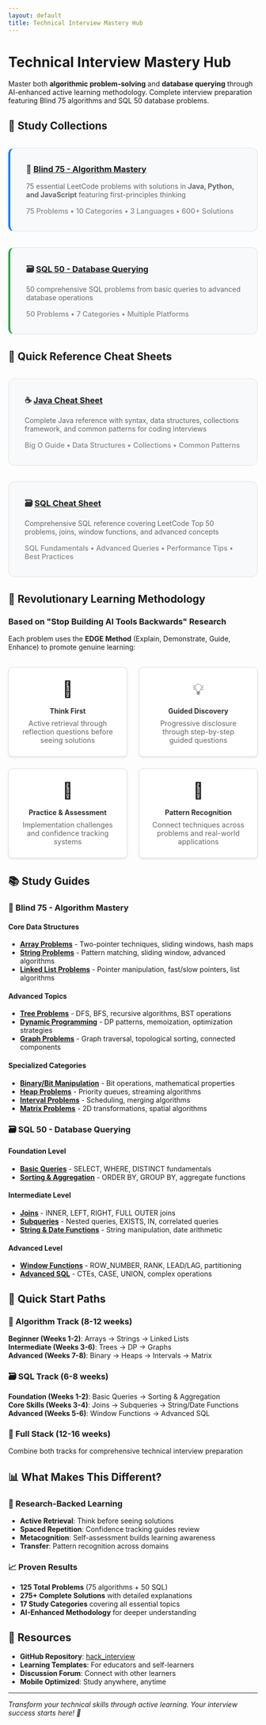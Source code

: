 ```yaml
---
layout: default
title: Technical Interview Mastery Hub
---
```


# Technical Interview Mastery Hub

Master both **algorithmic problem-solving** and **database querying** through AI-enhanced active learning methodology. Complete interview preparation featuring Blind 75 algorithms and SQL 50 database problems.

## 🎯 Study Collections

<div class="collection-grid">
  <div class="collection-card algorithms">
    <h3>🧠 <a href="blind75/">Blind 75 - Algorithm Mastery</a></h3>
    <p>75 essential LeetCode problems with solutions in <strong>Java, Python, and JavaScript</strong> featuring first-principles thinking</p>
    <div class="stats">
      <span>75 Problems</span> • <span>10 Categories</span> • <span>3 Languages</span> • <span>600+ Solutions</span>
    </div>
  </div>
  
  <div class="collection-card sql">
    <h3>🗃️ <a href="sql50/">SQL 50 - Database Querying</a></h3>
    <p>50 comprehensive SQL problems from basic queries to advanced database operations</p>
    <div class="stats">
      <span>50 Problems</span> • <span>7 Categories</span> • <span>Multiple Platforms</span>
    </div>
  </div>
</div>

## 📝 Quick Reference Cheat Sheets

<div class="collection-grid">
  <div class="collection-card cheatsheet">
    <h3>☕ <a href="java_coding_interview_cheat_sheet">Java Cheat Sheet</a></h3>
    <p>Complete Java reference with syntax, data structures, collections framework, and common patterns for coding interviews</p>
    <div class="stats">
      <span>Big O Guide</span> • <span>Data Structures</span> • <span>Collections</span> • <span>Common Patterns</span>
    </div>
  </div>
  
  <div class="collection-card cheatsheet">
    <h3>🗃️ <a href="SQL_Interview_Cheat_Sheet">SQL Cheat Sheet</a></h3>
    <p>Comprehensive SQL reference covering LeetCode Top 50 problems, joins, window functions, and advanced concepts</p>
    <div class="stats">
      <span>SQL Fundamentals</span> • <span>Advanced Queries</span> • <span>Performance Tips</span> • <span>Best Practices</span>
    </div>
  </div>
</div>

## 🧠 Revolutionary Learning Methodology

### Based on "Stop Building AI Tools Backwards" Research

Each problem uses the **EDGE Method** (Explain, Demonstrate, Guide, Enhance) to promote genuine learning:

<div class="methodology-grid">
  <div class="method-card">
    <div class="emoji">🤔</div>
    <h4>Think First</h4>
    <p>Active retrieval through reflection questions before seeing solutions</p>
  </div>
  
  <div class="method-card">
    <div class="emoji">💡</div>
    <h4>Guided Discovery</h4>
    <p>Progressive disclosure through step-by-step guided questions</p>
  </div>
  
  <div class="method-card">
    <div class="emoji">🎯</div>
    <h4>Practice & Assessment</h4>
    <p>Implementation challenges and confidence tracking systems</p>
  </div>
  
  <div class="method-card">
    <div class="emoji">🔗</div>
    <h4>Pattern Recognition</h4>
    <p>Connect techniques across problems and real-world applications</p>
  </div>
</div>

## 📚 Study Guides

### 🧠 Blind 75 - Algorithm Mastery

#### Core Data Structures
- **[Array Problems](blind75/blind75-array-study-guide)** - Two-pointer techniques, sliding windows, hash maps
- **[String Problems](blind75/string-blind75-study-guide)** - Pattern matching, sliding window, advanced algorithms
- **[Linked List Problems](blind75/linked_list_study_guide)** - Pointer manipulation, fast/slow pointers, list algorithms

#### Advanced Topics
- **[Tree Problems](blind75/tree_study_guide)** - DFS, BFS, recursive algorithms, BST operations
- **[Dynamic Programming](blind75/dp_study_guide)** - DP patterns, memoization, optimization strategies
- **[Graph Problems](blind75/graph_study_guide)** - Graph traversal, topological sorting, connected components

#### Specialized Categories
- **[Binary/Bit Manipulation](blind75/binary_study_guide)** - Bit operations, mathematical properties
- **[Heap Problems](blind75/heap_study_guide)** - Priority queues, streaming algorithms
- **[Interval Problems](blind75/interval_study_guide)** - Scheduling, merging algorithms
- **[Matrix Problems](blind75/matrix_study_guide)** - 2D transformations, spatial algorithms

### 🗃️ SQL 50 - Database Querying

#### Foundation Level
- **[Basic Queries](sql50/basic_queries_guide)** - SELECT, WHERE, DISTINCT fundamentals
- **[Sorting & Aggregation](sql50/sorting_aggregation_guide)** - ORDER BY, GROUP BY, aggregate functions

#### Intermediate Level
- **[Joins](sql50/joins_guide)** - INNER, LEFT, RIGHT, FULL OUTER joins
- **[Subqueries](sql50/subqueries_guide)** - Nested queries, EXISTS, IN, correlated queries
- **[String & Date Functions](sql50/string_date_guide)** - String manipulation, date arithmetic

#### Advanced Level
- **[Window Functions](sql50/window_functions_guide)** - ROW_NUMBER, RANK, LEAD/LAG, partitioning
- **[Advanced SQL](sql50/advanced_sql_guide)** - CTEs, CASE, UNION, complex operations

## 🎯 Quick Start Paths

### 🧠 Algorithm Track (8-12 weeks)
**Beginner (Weeks 1-2)**: Arrays → Strings → Linked Lists  
**Intermediate (Weeks 3-6)**: Trees → DP → Graphs  
**Advanced (Weeks 7-8)**: Binary → Heaps → Intervals → Matrix

### 🗃️ SQL Track (6-8 weeks)
**Foundation (Weeks 1-2)**: Basic Queries → Sorting & Aggregation  
**Core Skills (Weeks 3-4)**: Joins → Subqueries → String/Date Functions  
**Advanced (Weeks 5-6)**: Window Functions → Advanced SQL

### 🚀 Full Stack (12-16 weeks)
Combine both tracks for comprehensive technical interview preparation

## 📊 What Makes This Different?

### 🔬 Research-Backed Learning
- **Active Retrieval**: Think before seeing solutions
- **Spaced Repetition**: Confidence tracking guides review
- **Metacognition**: Self-assessment builds learning awareness
- **Transfer**: Pattern recognition across domains

### 📈 Proven Results
- **125 Total Problems** (75 algorithms + 50 SQL)
- **275+ Complete Solutions** with detailed explanations
- **17 Study Categories** covering all essential topics
- **AI-Enhanced Methodology** for deeper understanding

## 🔗 Resources

- **GitHub Repository**: [hack_interview](https://github.com/zeecares/hack_interview)
- **Learning Templates**: For educators and self-learners
- **Discussion Forum**: Connect with other learners
- **Mobile Optimized**: Study anywhere, anytime

---

*Transform your technical skills through active learning. Your interview success starts here! 🚀*

<style>
.collection-grid {
  display: grid;
  grid-template-columns: repeat(auto-fit, minmax(300px, 1fr));
  gap: 2rem;
  margin: 2rem 0;
}

.collection-card {
  background: #f8f9fa;
  border: 1px solid #dee2e6;
  border-radius: 12px;
  padding: 2rem;
  transition: transform 0.2s, box-shadow 0.2s;
}

.collection-card:hover {
  transform: translateY(-4px);
  box-shadow: 0 8px 25px rgba(0,0,0,0.15);
}

.collection-card.algorithms {
  border-left: 4px solid #007bff;
}

.collection-card.sql {
  border-left: 4px solid #28a745;
}

.collection-card h3 {
  margin: 0 0 1rem 0;
  color: #333;
}

.collection-card p {
  color: #666;
  margin-bottom: 1rem;
}

.stats {
  font-size: 0.9rem;
  color: #888;
  font-weight: 500;
}

.methodology-grid {
  display: grid;
  grid-template-columns: repeat(auto-fit, minmax(200px, 1fr));
  gap: 1.5rem;
  margin: 2rem 0;
}

.method-card {
  background: white;
  border: 1px solid #dee2e6;
  border-radius: 8px;
  padding: 1.5rem;
  text-align: center;
  box-shadow: 0 2px 4px rgba(0,0,0,0.1);
}

.method-card .emoji {
  font-size: 2rem;
  margin-bottom: 1rem;
}

.method-card h4 {
  margin: 0.5rem 0;
  color: #333;
}

.method-card p {
  color: #666;
  font-size: 0.9rem;
  margin: 0;
}
</style> 